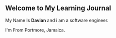 ## Welcome to My Learning Journal

My Name Is **Davian** and i am a software engineer.

I'm From Portmore, Jamaica. 





